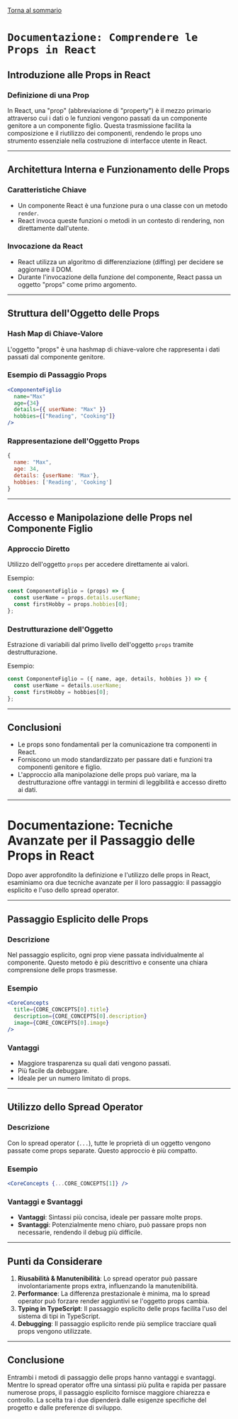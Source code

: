 [Torna al sommario](../../Summary.md)

# `Documentazione: Comprendere le Props in React`

## Introduzione alle Props in React

### Definizione di una Prop

In React, una "prop" (abbreviazione di "property") è il mezzo primario attraverso cui i dati o le funzioni vengono passati da un componente genitore a un componente figlio. Questa trasmissione facilita la composizione e il riutilizzo dei componenti, rendendo le props uno strumento essenziale nella costruzione di interfacce utente in React.

---

## Architettura Interna e Funzionamento delle Props

### Caratteristiche Chiave

- Un componente React è una funzione pura o una classe con un metodo `render`.
- React invoca queste funzioni o metodi in un contesto di rendering, non direttamente dall'utente.

### Invocazione da React

- React utilizza un algoritmo di differenziazione (diffing) per decidere se aggiornare il DOM.
- Durante l'invocazione della funzione del componente, React passa un oggetto "props" come primo argomento.

---

## Struttura dell'Oggetto delle Props

### Hash Map di Chiave-Valore

L'oggetto "props" è una hashmap di chiave-valore che rappresenta i dati passati dal componente genitore.

### Esempio di Passaggio Props

```jsx
<ComponenteFiglio
  name="Max"
  age={34}
  details={{ userName: "Max" }}
  hobbies={["Reading", "Cooking"]}
/>
```

### Rappresentazione dell'Oggetto Props

```jsx
{
  name: "Max",
  age: 34,
  details: {userName: 'Max'},
  hobbies: ['Reading', 'Cooking']
}
```

---

## Accesso e Manipolazione delle Props nel Componente Figlio

### Approccio Diretto

Utilizzo dell'oggetto `props` per accedere direttamente ai valori.

Esempio:

```jsx
const ComponenteFiglio = (props) => {
  const userName = props.details.userName;
  const firstHobby = props.hobbies[0];
};
```

### Destrutturazione dell'Oggetto

Estrazione di variabili dal primo livello dell'oggetto `props` tramite destrutturazione.

Esempio:

```jsx
const ComponenteFiglio = ({ name, age, details, hobbies }) => {
  const userName = details.userName;
  const firstHobby = hobbies[0];
};
```

---

## Conclusioni

- Le props sono fondamentali per la comunicazione tra componenti in React.
- Forniscono un modo standardizzato per passare dati e funzioni tra componenti genitore e figlio.
- L'approccio alla manipolazione delle props può variare, ma la destrutturazione offre vantaggi in termini di leggibilità e accesso diretto ai dati.

---

# Documentazione: Tecniche Avanzate per il Passaggio delle Props in React

Dopo aver approfondito la definizione e l'utilizzo delle props in React, esaminiamo ora due tecniche avanzate per il loro passaggio: il passaggio esplicito e l'uso dello spread operator.

---

## Passaggio Esplicito delle Props

### Descrizione

Nel passaggio esplicito, ogni prop viene passata individualmente al componente. Questo metodo è più descrittivo e consente una chiara comprensione delle props trasmesse.

### Esempio

```jsx
<CoreConcepts
  title={CORE_CONCEPTS[0].title}
  description={CORE_CONCEPTS[0].description}
  image={CORE_CONCEPTS[0].image}
/>
```

### Vantaggi

- Maggiore trasparenza su quali dati vengono passati.
- Più facile da debuggare.
- Ideale per un numero limitato di props.

---

## Utilizzo dello Spread Operator

### Descrizione

Con lo spread operator (`...`), tutte le proprietà di un oggetto vengono passate come props separate. Questo approccio è più compatto.

### Esempio

```jsx
<CoreConcepts {...CORE_CONCEPTS[1]} />
```

### Vantaggi e Svantaggi

- **Vantaggi**: Sintassi più concisa, ideale per passare molte props.
- **Svantaggi**: Potenzialmente meno chiaro, può passare props non necessarie, rendendo il debug più difficile.

---

## Punti da Considerare

1. **Riusabilità & Manutenibilità**: Lo spread operator può passare involontariamente props extra, influenzando la manutenibilità.
2. **Performance**: La differenza prestazionale è minima, ma lo spread operator può forzare render aggiuntivi se l'oggetto props cambia.
3. **Typing in TypeScript**: Il passaggio esplicito delle props facilita l'uso del sistema di tipi in TypeScript.
4. **Debugging**: Il passaggio esplicito rende più semplice tracciare quali props vengono utilizzate.

---

## Conclusione

Entrambi i metodi di passaggio delle props hanno vantaggi e svantaggi. Mentre lo spread operator offre una sintassi più pulita e rapida per passare numerose props, il passaggio esplicito fornisce maggiore chiarezza e controllo. La scelta tra i due dipenderà dalle esigenze specifiche del progetto e dalle preferenze di sviluppo.
